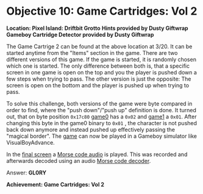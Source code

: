 # Objective 10: Game Cartridges: Vol 2
**Location: Pixel Island: Driftbit Grotto**
**Hints provided by Dusty Giftwrap**
**Gameboy Cartridge Detector provided by Dusty Giftwrap**

The Game Cartrige 2 can be found at the above location at 3/20.
It can be started anytime from the "Items" section in the game.
There are two different versions of this game. If the game is started, it is randomly chosen which one is started.
The only difference between both is, that a specific screen in one game is open on the top and you the player is pushed down a few steps when trying to pass. The other version is just the opposite: The screen is open on the bottom and the player is pushed up when trying to pass.

To solve this challenge, both versions of the game were byte compared in order to find, where the "push down"/"push up" definition is done. It turned out, that on byte position `0x17c80` [game0](https://gamegosling.com/vol2-akHB27gg6pN0/rom/game0.gb) has a `0x02` and [game1](https://gamegosling.com/vol2-akHB27gg6pN0/rom/game1.gb) a `0x01`.
After changing this byte in the game0 binary to `0x01` , the character is not pushed back down anymore and instead pushed up effectively passing the "magical border".
The [game](https://github.com/joergschwarzwaelder/hhc2023/blob/main/Objective-10/game-solved.gb) can now be played in a Gameboy simulator like VisualBoyAdvance.

In the [final screen](https://github.com/joergschwarzwaelder/hhc2023/blob/main/Objective-10/final-screen.png) a [Morse code audio](https://github.com/joergschwarzwaelder/hhc2023/blob/main/Objective-10/Morse-Code.m4a) is played. This was recorded and afterwards decoded using an audio [Morse code decoder](https://morsecode.world/international/decoder/audio-decoder-adaptive.html).

Answer: **GL0RY**

**Achievement: Game Cartridges: Vol 2**
<!--stackedit_data:
eyJoaXN0b3J5IjpbLTE1NjU3OTAyMTgsLTIxNDAzNDAyMzcsNz
I0MDgxMDgxLDE4Njk3ODE0MTEsOTUzMzI1Mjc0LC0yMDEwMTky
NjNdfQ==
-->